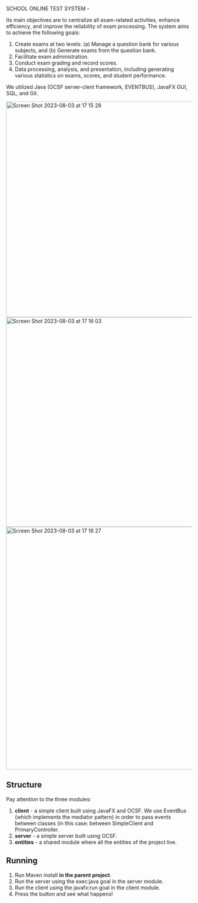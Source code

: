 SCHOOL ONLINE TEST SYSTEM -

Its main objectives are to centralize all exam-related activities, enhance efficiency, and improve the reliability of exam processing.
The system aims to achieve the following goals:
1) Create exams at two levels: (a) Manage a question bank for various subjects, and (b) Generate exams from the question bank.
2) Facilitate exam administration.
3) Conduct exam grading and record scores.
4) Data processing, analysis, and presentation, including generating various statistics on exams, scores, and student performance.

We utilized Java (OCSF server-clent framework, EVENTBUS), JavaFX GUI, SQL, and Git.

<img width="583" alt="Screen Shot 2023-08-03 at 17 15 28" src="https://github.com/matanpolik/online_tests_system/assets/98277084/a5655487-2e90-473b-8000-d1cabd573590">

<img width="567" alt="Screen Shot 2023-08-03 at 17 16 03" src="https://github.com/matanpolik/online_tests_system/assets/98277084/94f6ccf1-c306-4a0b-9c14-245669e76c0b">

<img width="656" alt="Screen Shot 2023-08-03 at 17 16 27" src="https://github.com/matanpolik/online_tests_system/assets/98277084/3a7edaab-ed6a-449c-ba62-a14b1931d46f">





## Structure
Pay attention to the three modules:
1. **client** - a simple client built using JavaFX and OCSF. We use EventBus (which implements the mediator pattern) in order to pass events between classes (in this case: between SimpleClient and PrimaryController.
2. **server** - a simple server built using OCSF.
3. **entities** - a shared module where all the entities of the project live.

## Running
1. Run Maven install **in the parent project**.
2. Run the server using the exec:java goal in the server module.
3. Run the client using the javafx:run goal in the client module.
4. Press the button and see what happens!
